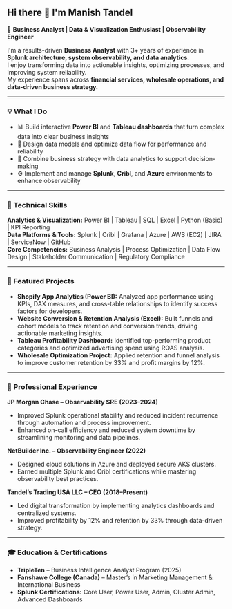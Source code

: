 ## Hi there 👋 I'm Manish Tandel  

🎯 **Business Analyst | Data & Visualization Enthusiast | Observability Engineer**

I'm a results-driven **Business Analyst** with 3+ years of experience in **Splunk architecture, system observability, and data analytics**.  
I enjoy transforming data into actionable insights, optimizing processes, and improving system reliability.  
My experience spans across **financial services, wholesale operations, and data-driven business strategy.**

---

### 💡 What I Do
- 📊 Build interactive **Power BI** and **Tableau dashboards** that turn complex data into clear business insights  
- 🧩 Design data models and optimize data flow for performance and reliability  
- 🧠 Combine business strategy with data analytics to support decision-making  
- ⚙️ Implement and manage **Splunk**, **Cribl**, and **Azure** environments to enhance observability  

---

### 🧰 Technical Skills
**Analytics & Visualization:** Power BI | Tableau | SQL | Excel | Python (Basic) | KPI Reporting  
**Data Platforms & Tools:** Splunk | Cribl | Grafana | Azure | AWS (EC2) | JIRA | ServiceNow | GitHub  
**Core Competencies:** Business Analysis | Process Optimization | Data Flow Design | Stakeholder Communication | Regulatory Compliance  

---

### 🚀 Featured Projects
- **Shopify App Analytics (Power BI):** Analyzed app performance using KPIs, DAX measures, and cross-table relationships to identify success factors for developers.  
- **Website Conversion & Retention Analysis (Excel):** Built funnels and cohort models to track retention and conversion trends, driving actionable marketing insights.  
- **Tableau Profitability Dashboard:** Identified top-performing product categories and optimized advertising spend using ROAS analysis.  
- **Wholesale Optimization Project:** Applied retention and funnel analysis to improve customer retention by 33% and profit margins by 12%.

---

### 💼 Professional Experience
**JP Morgan Chase – Observability SRE (2023–2024)**  
- Improved Splunk operational stability and reduced incident recurrence through automation and process improvement.  
- Enhanced on-call efficiency and reduced system downtime by streamlining monitoring and data pipelines.

**NetBuilder Inc. – Observability Engineer (2022)**  
- Designed cloud solutions in Azure and deployed secure AKS clusters.  
- Earned multiple Splunk and Cribl certifications while mastering observability best practices.

**Tandel’s Trading USA LLC – CEO (2018–Present)**  
- Led digital transformation by implementing analytics dashboards and centralized systems.  
- Improved profitability by 12% and retention by 33% through data-driven strategy.

---

### 🎓 Education & Certifications
- **TripleTen** – Business Intelligence Analyst Program (2025)  
- **Fanshawe College (Canada)** – Master’s in Marketing Management & International Business  
- **Splunk Certifications:** Core User, Power User, Admin, Cluster Admin, Advanced Dashboards
